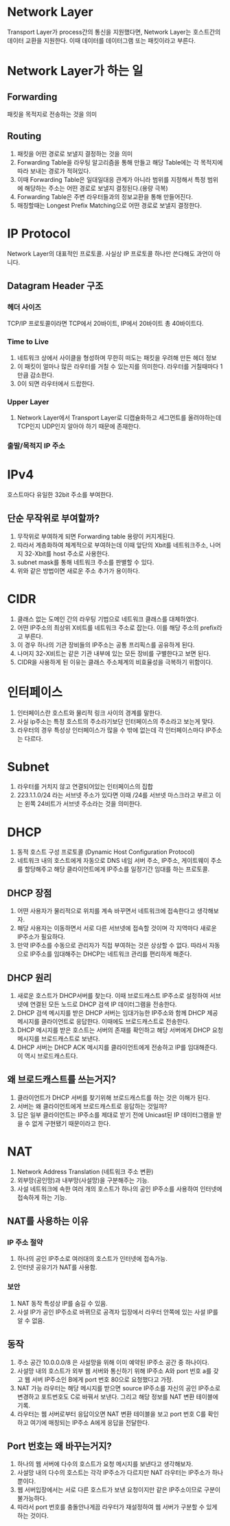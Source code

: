 # Network Layer
Transport Layer가 process간의 통신을 지원했다면, Network Layer는 호스트간의 데이터 교환을 지원한다. 이때 데이터를 데이터그램 또는 패킷이라고 부른다.

# Network Layer가 하는 일
## Forwarding
패킷을 목적지로 전송하는 것을 의미

## Routing
1. 패킷을 어떤 경로로 보낼지 결정하는 것을 의미
2. Forwarding Table을 라우팅 알고리즘을 통해 만들고 해당 Table에는 각 목적지에 따라 보내는 경로가 적혀있다.
3. 이때 Forwarding Table은 일대일대응 관계가 아니라 범위를 지정해서 특정 범위에 해당하는 주소는 어떤 경로로 보낼지 결정된다.(용량 극복)
4. Forwarding Table은 주변 라우터들과의 정보교환을 통해 만들어진다.
5. 매칭할때는 Longest Prefix Matching으로 어떤 경로로 보낼지 결정한다.

# IP Protocol
Network Layer의 대표적인 프로토콜. 사실상 IP 프로토콜 하나만 쓴다해도 과언이 아니다.

## Datagram Header 구조

### 헤더 사이즈
TCP/IP 프로토콜이라면 TCP에서 20바이트, IP에서 20바이트 총 40바이트다.

### Time to Live
1. 네트워크 상에서 사이클을 형성하며 무한히 떠도는 패킷을 우려해 만든 헤더 정보
2. 이 패킷이 얼마나 많은 라우터를 거칠 수 있는지를 의미한다. 라우터를 거칠때마다 1만큼 감소한다.
3. 0이 되면 라우터에서 드랍한다.

### Upper Layer
1. Network Layer에서 Transport Layer로 디캡슐화하고 세그먼트를 올려야하는데 TCP인지 UDP인지 알아야 하기 때문에 존재한다.

### 출발/목적지 IP 주소

# IPv4
호스트마다 유일한 32bit 주소를 부여한다.

## 단순 무작위로 부여할까?
1. 무작위로 부여하게 되면 Forwarding table 용량이 커지게된다. 
2. 따라서 계층화하여 체계적으로 부여하는데 이때 앞단의 Xbit를 네트워크주소, 나머지 32-Xbit를 host 주소로 사용한다.
3. subnet mask를 통해 네트워크 주소를 판별할 수 있다.
4. 위와 같은 방법이면 새로운 주소 추가가 용이하다.

# CIDR
1. 클래스 없는 도메인 간의 라우팅 기법으로 네트워크 클래스를 대체하였다.
2. 어떤 IP주소의 최상위 X비트를 네트워크 주소로 잡는다. 이를 해당 주소의 prefix라고 부른다.
3. 이 경우 하나의 기관 장비들의 IP주소는 공통 프리픽스를 공유하게 된다.
4. 나머지 32-X비트는 같은 기관 내부에 있는 모든 장비를 구별한다고 보면 된다.
5. CIDR을 사용하게 된 이유는 클래스 주소체계의 비효율성을 극복하기 위함이다. 

# 인터페이스
1. 인터페이스란 호스트와 물리적 링크 사이의 경계를 말한다. 
2. 사실 ip주소는 특정 호스트의 주소라기보단 인터페이스의 주소라고 보는게 맞다.
3. 라우터의 경우 특성상 인터페이스가 많을 수 밖에 없는데 각 인터페이스마다 IP주소는 다르다.

# Subnet
1. 라우터를 거치지 않고 연결되어있는 인터페이스의 집합
2. 223.1.1.0/24 라는 서브넷 주소가 있다면 이때 /24를 서브넷 마스크라고 부르고 이는 왼쪽 24비트가 서브넷 주소라는 것을 의미한다.

# DHCP
1. 동적 호스트 구성 프로토콜 (Dynamic Host Configuration Protocol)
2. 네트워크 내의 호스트에게 자동으로 DNS 네임 서버 주소, IP주소, 게이트웨이 주소를 할당해주고 해당 클라이언트에게 IP주소를 일정기간 임대를 하는 프로토콜.

## DHCP 장점
1. 어떤 사용자가 물리적으로 위치를 계속 바꾸면서 네트워크에 접속한다고 생각해보자.
2. 해당 사용자는 이동하면서 서로 다른 서브넷에 접속할 것이며 각 지역마다 새로운 IP주소가 필요하다.
3. 만약 IP주소를 수동으로 관리자가 직접 부여하는 것은 상상할 수 없다. 따라서 자동으로 IP주소를 임대해주는 DHCP는 네트워크 관리를 편리하게 해준다.

## DHCP 원리
1. 새로운 호스트가 DHCP서버를 찾는다. 이때 브로드캐스트 IP주소로 설정하여 서브넷에 연결된 모든 노드로 DHCP 검색 IP 데이터그램을 전송한다.
2. DHCP 검색 메시지를 받은 DHCP 서버는 임대가능한 IP주소와 함께 DHCP 제공 메시지를 클라이언트로 응답한다. 이때에도 브로드캐스트로 전송한다. 
3. DHCP 메시지를 받은 호스트는 서버의 존재를 확인하고 해당 서버에게 DHCP 요청메시지를 브로드캐스트로 보낸다.
4. DHCP 서버는 DHCP ACK 메시지를 클라이언트에게 전송하고 IP를 임대해준다. 이 역시 브로드캐스트다.

## 왜 브로드캐스트를 쓰는거지?
1. 클라이언트가 DHCP 서버를 찾기위해 브로드캐스트를 하는 것은 이해가 된다.
2. 서버는 왜 클라이언트에게 브로드캐스트로 응답하는 것일까?
3. 답은 일부 클라이언트는 IP주소를 제대로 받기 전에 Unicast된 IP 데이터그램을 받을 수 없게 구현됐기 때문이라고 한다.

# NAT
1. Network Address Translation (네트워크 주소 변환)
2. 외부망(공인망)과 내부망(사설망)을 구분해주는 기능.
3. 사설 네트워크에 속한 여러 개의 호스트가 하나의 공인 IP주소를 사용하여 인터넷에 접속하게 하는 기능.

## NAT를 사용하는 이유
### IP 주소 절약
1. 하나의 공인 IP주소로 여러대의 호스트가 인터넷에 접속가능.
2. 인터넷 공유기가 NAT를 사용함.

### 보안
1. NAT 동작 특성상 IP를 숨길 수 있음.
2. 사설 IP가 공인 IP주소로 바뀌므로 공격자 입장에서 라우터 안쪽에 있는 사설 IP를 알 수 없음.

## 동작
1. 주소 공간 10.0.0.0/8 은 사설망을 위해 이미 예약된 IP주소 공간 중 하나이다.
2. 사설망 내의 호스트가 외부 웹 서버와 통신하기 위해 IP주소 A와 port 번호 a를 갖고 웹 서버 IP주소인 B에게 port 번호 80으로 요청했다고 가정.
3. NAT 가능 라우터는 해당 메시지를 받으면 source IP주소를 자신의 공인 IP주소로 변경하고 포트번호도 C로 바꿔서 보낸다. 그리고 해당 정보를 NAT 변환 테이블에 기록.
4. 라우터는 웹 서버로부터 응답이오면 NAT 변환 테이블을 보고 port 번호 C를 확인하고 여기에 매칭되는 IP주소 A에게 응답을 전달한다.

## Port 번호는 왜 바꾸는거지?
1. 하나의 웹 서버에 다수의 호스트가 요청 메시지를 보낸다고 생각해보자.
2. 사설망 내의 다수의 호스트는 각각 IP주소가 다르지만 NAT 라우터는 IP주소가 하나뿐이다.
3. 웹 서버입장에서는 서로 다른 호스트가 보낸 요청이지만 같은 IP주소이므로 구분이 불가능하다.
4. 따라서 port 번호를 충돌안나게끔 라우터가 재설정하여 웹 서버가 구분할 수 있게 하는 것이다. 


